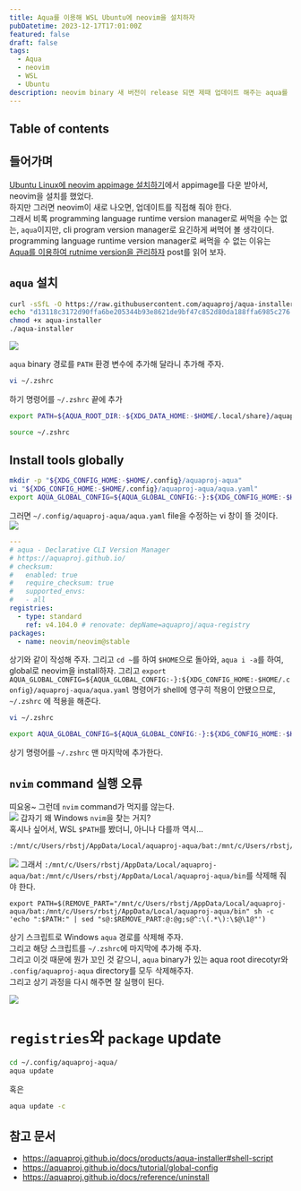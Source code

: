 ```yaml
---
title: Aqua를 이용해 WSL Ubuntu에 neovim을 설치하자
pubDatetime: 2023-12-17T17:01:00Z
featured: false
draft: false
tags:
  - Aqua
  - neovim
  - WSL
  - Ubuntu
description: neovim binary 새 버전이 release 되면 제때 업데이트 해주는 aqua를 이용하자
---
```


## Table of contents

## 들어가며

[Ubuntu Linux에 neovim appimage 설치하기](install-neovim-appimage-on-ubuntu.md)에서 appimage를 다운 받아서, neovim을 설치를 했었다.  
하지만 그러면 neovim이 새로 나오면, 업데이트를 직접해 줘야 한다.  
그래서 비록 programming language runtime version manager로 써먹을 수는 없는, `aqua`이지만, cli program version manager로 요긴하게 써먹어 볼 생각이다.  
programming language runtime version manager로 써먹을 수 없는 이유는 [Aqua를 이용하여 rutnime version을 관리하자](manage-cli-program-version-using-aqua-proj.md) post를 읽어 보자.

## `aqua` 설치

```zsh
curl -sSfL -O https://raw.githubusercontent.com/aquaproj/aqua-installer/v2.2.0/aqua-installer
echo "d13118c3172d90ffa6be205344b93e8621de9bf47c852d80da188ffa6985c276 aqua-installer" | sha256sum -c
chmod +x aqua-installer
./aqua-installer
```

![](https://res.cloudinary.com/gyunseo-blog/image/upload/f_auto/v1702800323/image_etncon.png)

`aqua` binary 경로를 `PATH` 환경 변수에 추가해 달라니 추가해 주자.

```zsh
vi ~/.zshrc
```

하기 명령어를 `~/.zshrc` 끝에 추가

```zsh
export PATH=${AQUA_ROOT_DIR:-${XDG_DATA_HOME:-$HOME/.local/share}/aquaproj-aqua}/bin:$PATH
```

```zsh
source ~/.zshrc
```

## Install tools globally

```zsh
mkdir -p "${XDG_CONFIG_HOME:-$HOME/.config}/aquaproj-aqua"
vi "${XDG_CONFIG_HOME:-$HOME/.config}/aquaproj-aqua/aqua.yaml"
export AQUA_GLOBAL_CONFIG=${AQUA_GLOBAL_CONFIG:-}:${XDG_CONFIG_HOME:-$HOME/.config}/aquaproj-aqua/aqua.yaml
```

그러면
`~/.config/aquaproj-aqua/aqua.yaml` file을 수정하는 vi 창이 뜰 것이다.  
![](https://res.cloudinary.com/gyunseo-blog/image/upload/f_auto/v1702800454/image_vuvrvy.png)

```yaml
---
# aqua - Declarative CLI Version Manager
# https://aquaproj.github.io/
# checksum:
#   enabled: true
#   require_checksum: true
#   supported_envs:
#   - all
registries:
  - type: standard
    ref: v4.104.0 # renovate: depName=aquaproj/aqua-registry
packages:
  - name: neovim/neovim@stable
```

상기와 같이 작성해 주자.
그리고 `cd ~`를 하여 `$HOME`으로 돌아와, `aqua i -a`를 하여, global로 neovim을 install하자.
그리고
`export AQUA_GLOBAL_CONFIG=${AQUA_GLOBAL_CONFIG:-}:${XDG_CONFIG_HOME:-$HOME/.config}/aquaproj-aqua/aqua.yaml` 명령어가 shell에 영구히 적용이 안됐으므로, `~/.zshrc` 에 적용을 해준다.

```zsh
vi ~/.zshrc
```

```zsh
export AQUA_GLOBAL_CONFIG=${AQUA_GLOBAL_CONFIG:-}:${XDG_CONFIG_HOME:-$HOME/.config}/aquaproj-aqua/aqua.yaml
```

상기 명령어를 `~/.zshrc` 맨 마지막에 추가한다.

## `nvim` command 실행 오류

띠요옹~ 그런데 `nvim` command가 먹지를 않는다.  
![](https://res.cloudinary.com/gyunseo-blog/image/upload/f_auto/v1702800998/image_xae4fs.png)
갑자기 왜 Windows `nvim`을 찾는 거지?  
혹시나 싶어서, WSL `$PATH`를 봤더니, 아니나 다를까 역시...

```zsh
:/mnt/c/Users/rbstj/AppData/Local/aquaproj-aqua/bat:/mnt/c/Users/rbstj/AppData/Local/aquaproj-aqua/bin
```

![](https://res.cloudinary.com/gyunseo-blog/image/upload/f_auto/v1702801045/image_vrysie.png)
그래서 `:/mnt/c/Users/rbstj/AppData/Local/aquaproj-aqua/bat:/mnt/c/Users/rbstj/AppData/Local/aquaproj-aqua/bin`를 삭제해 줘야 한다.

```
export PATH=$(REMOVE_PART="/mnt/c/Users/rbstj/AppData/Local/aquaproj-aqua/bat:/mnt/c/Users/rbstj/AppData/Local/aquaproj-aqua/bin" sh -c 'echo ":$PATH:" | sed "s@:$REMOVE_PART:@:@g;s@^:\(.*\):\$@\1@"')
```

상기 스크립트로 Windows `aqua` 경로를 삭제해 주자.  
그리고 해당 스크립트를 `~/.zshrc`에 마지막에 추가해 주자.  
그리고 이것 때문에 뭔가 꼬인 것 같으니, `aqua` binary가 있는 aqua root direcotyr와 `.config/aquaproj-aqua` directory를 모두 삭제해주자.  
그리고 상기 과정을 다시 해주면 잘 실행이 된다.

![](https://res.cloudinary.com/gyunseo-blog/image/upload/f_auto/v1702802717/image_df0jfu.png)

# `registries`와 `package` update

```zsh
cd ~/.config/aquaproj-aqua/
aqua update
```

혹은

```zsh
aqua update -c
```

## 참고 문서

- <https://aquaproj.github.io/docs/products/aqua-installer#shell-script>
- <https://aquaproj.github.io/docs/tutorial/global-config>
- <https://aquaproj.github.io/docs/reference/uninstall>
